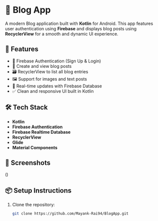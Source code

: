 # 📓 Blog App

A modern Blog application built with **Kotlin** for Android. This app features user authentication using **Firebase** and displays blog posts using **RecyclerView** for a smooth and dynamic UI experience.

## 🚀 Features

- 🔐 Firebase Authentication (Sign Up & Login)
- 📝 Create and view blog posts
- 🗃️ RecyclerView to list all blog entries
- 🖼️ Support for images and text posts
- 🔄 Real-time updates with Firebase Database
- ✅ Clean and responsive UI built in Kotlin

## 🛠 Tech Stack

- **Kotlin**
- **Firebase Authentication**
- **Firebase Realtime Database** 
- **RecyclerView**
- **Glide** 
- **Material Components**

## 📸 Screenshots

()

## 📦 Setup Instructions

1. Clone the repository:
   ```bash
   git clone https://github.com/Mayank-Rai94/BlogApp.git
